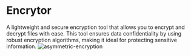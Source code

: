 # Encrytor
A lightweight and secure encryption tool that allows you to encrypt and decrypt files with ease. This tool ensures data confidentiality by using robust encryption algorithms, making it ideal for protecting sensitive information.
![asymmetric-encryption](https://github.com/user-attachments/assets/ecf88e38-60eb-4176-9d76-e677b8a3233d)

